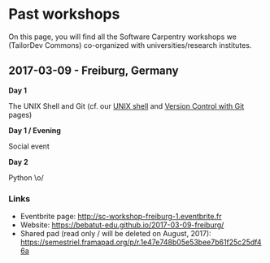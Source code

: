 # Past workshops

On this page, you will find all the Software Carpentry workshops we (TailorDev Commons) co-organized with universities/research institutes.

## 2017-03-09 - Freiburg, Germany

**Day 1**

The UNIX Shell and Git (cf. our [UNIX shell](/software-carpentry/lessons/the-unix-shell.md) and [Version Control with Git](/software-carpentry/lessons/version-control-with-git.md) pages)

**Day 1 / Evening**

Social event

**Day 2**

Python \o/

### Links

- Eventbrite page: http://sc-workshop-freiburg-1.eventbrite.fr
- Website: https://bebatut-edu.github.io/2017-03-09-freiburg/
- Shared pad (read only / will be deleted on August, 2017): https://semestriel.framapad.org/p/r.1e47e748b05e53bee7b61f25c25df46a